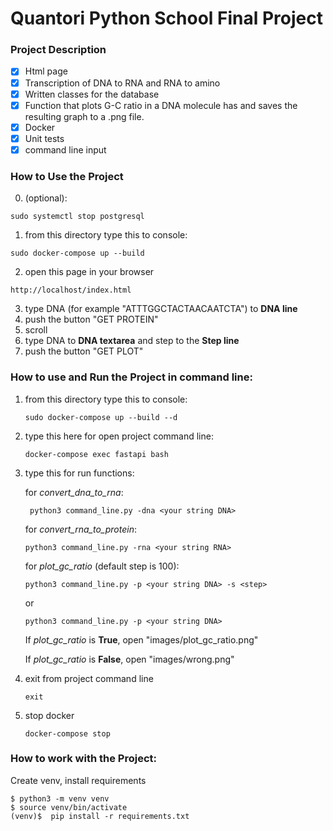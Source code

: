 # Quantori Python School Final Project


### Project Description

- [x] Html page
- [x] Transcription of DNA to RNA and RNA to amino
- [x] Written classes for the database
- [x] Function that plots G-C ratio in a DNA molecule has and saves the resulting graph to a .png file.
- [x] Docker
- [x] Unit tests
- [x] command line input

### How to Use the Project
0. (optional):

```
sudo systemctl stop postgresql
```

1. from this directory type this to console:

```
sudo docker-compose up --build
```

2. open this page in your browser

```
http://localhost/index.html
```

3. type DNA (for example "ATTTGGCTACTAACAATCTA") to **DNA line**
4. push the button "GET PROTEIN"
5. scroll
6. type DNA to **DNA textarea** and step to the **Step line**
7. push the button "GET PLOT"

### How to use and Run the Project in command line:

1. from this directory type this to console:

    ```
    sudo docker-compose up --build --d
    ```

2. type this here for open project command line:

    ```
    docker-compose exec fastapi bash
    ```

3. type this for run functions:

   for _convert_dna_to_rna_:

   ```
    python3 command_line.py -dna <your string DNA>
    ```

   for _convert_rna_to_protein_:
    ```
    python3 command_line.py -rna <your string RNA>
    ```

   for _plot_gc_ratio_ (default step is 100):
    ```
    python3 command_line.py -p <your string DNA> -s <step>
    ```

    or
    ```
    python3 command_line.py -p <your string DNA>
    ```

   If _plot_gc_ratio_ is **True**, open "images/plot_gc_ratio.png"

   If _plot_gc_ratio_ is **False**, open "images/wrong.png"

[//]: # (python3 command_line.py -p ATTTGGCTACTAACAATCTAGTTGTAATGGCCTACA -s 2 )

4. exit from project command line

    ```
    exit
    ```
5. stop docker

    ```
    docker-compose stop
    ```

### How to work with the Project:

Create venv, install requirements

```
$ python3 -m venv venv
$ source venv/bin/activate
(venv)$  pip install -r requirements.txt
```